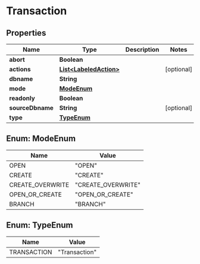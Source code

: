 

# Transaction

## Properties

Name | Type | Description | Notes
------------ | ------------- | ------------- | -------------
**abort** | **Boolean** |  | 
**actions** | [**List&lt;LabeledAction&gt;**](LabeledAction.md) |  |  [optional]
**dbname** | **String** |  | 
**mode** | [**ModeEnum**](#ModeEnum) |  | 
**readonly** | **Boolean** |  | 
**sourceDbname** | **String** |  |  [optional]
**type** | [**TypeEnum**](#TypeEnum) |  | 



## Enum: ModeEnum

Name | Value
---- | -----
OPEN | &quot;OPEN&quot;
CREATE | &quot;CREATE&quot;
CREATE_OVERWRITE | &quot;CREATE_OVERWRITE&quot;
OPEN_OR_CREATE | &quot;OPEN_OR_CREATE&quot;
BRANCH | &quot;BRANCH&quot;



## Enum: TypeEnum

Name | Value
---- | -----
TRANSACTION | &quot;Transaction&quot;



